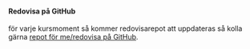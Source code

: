 #### Redovisa på GitHub

för varje kursmoment så kommer redovisarepot att uppdateras så kolla gärna [repot för me/redovisa på GitHub](https://github.com/ylvarw/Ramverk1Redovisning).
    